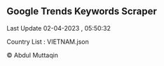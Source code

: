 

## Google Trends Keywords Scraper 
 
Last Update 02-04-2023 , 05:50:32

Country List :
VIETNAM.json



© Abdul Muttaqin 
